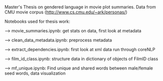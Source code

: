 Master's Thesis on gendered language in movie plot summaries. Data from CMU movie corpus (http://www.cs.cmu.edu/~ark/personas/)

Notebooks used for thesis work:

--> movie_summaries.ipynb: get stats on data, first look at metadata

--> clean_data_metadata.ipynb: preprocess metadata

--> extract_dependencies.ipynb: first look at xml data run through coreNLP

--> film_id_class.ipynb: structure data in dictionary of objects of FilmID class

--> mf_unique.ipynb: Find unique and shared words between male/female seed words, data visualization

